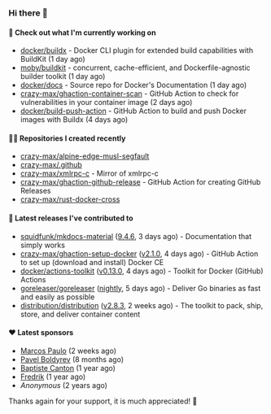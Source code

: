 ### Hi there 👋

#### 👷 Check out what I'm currently working on

- [docker/buildx](https://github.com/docker/buildx) - Docker CLI plugin for extended build capabilities with BuildKit (1 day ago)
- [moby/buildkit](https://github.com/moby/buildkit) - concurrent, cache-efficient, and Dockerfile-agnostic builder toolkit (1 day ago)
- [docker/docs](https://github.com/docker/docs) - Source repo for Docker&#39;s Documentation (1 day ago)
- [crazy-max/ghaction-container-scan](https://github.com/crazy-max/ghaction-container-scan) - GitHub Action to check for vulnerabilities in your container image (2 days ago)
- [docker/build-push-action](https://github.com/docker/build-push-action) - GitHub Action to build and push Docker images with Buildx (4 days ago)

#### 👨‍💻 Repositories I created recently

- [crazy-max/alpine-edge-musl-segfault](https://github.com/crazy-max/alpine-edge-musl-segfault)
- [crazy-max/.github](https://github.com/crazy-max/.github)
- [crazy-max/xmlrpc-c](https://github.com/crazy-max/xmlrpc-c) - Mirror of xmlrpc-c
- [crazy-max/ghaction-github-release](https://github.com/crazy-max/ghaction-github-release) - GitHub Action for creating GitHub Releases
- [crazy-max/rust-docker-cross](https://github.com/crazy-max/rust-docker-cross)

#### 🚀 Latest releases I've contributed to

- [squidfunk/mkdocs-material](https://github.com/squidfunk/mkdocs-material) ([9.4.6](https://github.com/squidfunk/mkdocs-material/releases/tag/9.4.6), 3 days ago) - Documentation that simply works
- [crazy-max/ghaction-setup-docker](https://github.com/crazy-max/ghaction-setup-docker) ([v2.1.0](https://github.com/crazy-max/ghaction-setup-docker/releases/tag/v2.1.0), 4 days ago) - GitHub Action to set up (download and install) Docker CE
- [docker/actions-toolkit](https://github.com/docker/actions-toolkit) ([v0.13.0](https://github.com/docker/actions-toolkit/releases/tag/v0.13.0), 4 days ago) - Toolkit for Docker (GitHub) Actions
- [goreleaser/goreleaser](https://github.com/goreleaser/goreleaser) ([nightly](https://github.com/goreleaser/goreleaser/releases/tag/nightly), 5 days ago) - Deliver Go binaries as fast and easily as possible
- [distribution/distribution](https://github.com/distribution/distribution) ([v2.8.3](https://github.com/distribution/distribution/releases/tag/v2.8.3), 2 weeks ago) - The toolkit to pack, ship, store, and deliver container content

#### ❤️ Latest sponsors
- [Marcos Paulo](https://github.com/mr-soulfox) (2 weeks ago)
- [Pavel Boldyrev](https://github.com/bpg) (8 months ago)
- [Baptiste Canton](https://github.com/batmac) (1 year ago)
- [Fredrik](https://github.com/fredrikscode) (1 year ago)
- _Anonymous_ (2 years ago)

Thanks again for your support, it is much appreciated! 🙏
